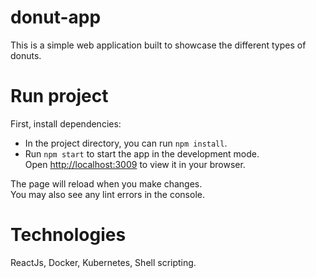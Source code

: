 # donut-app

This is a simple web application built to showcase the different types of donuts.

# Run project
First, install dependencies:

- In the project directory, you can run `npm install`.
- Run `npm start` to start the app in the development mode.\
Open [http://localhost:3009](http://localhost:3009) to view it in your browser.

The page will reload when you make changes.\
You may also see any lint errors in the console.

# Technologies
ReactJs, Docker, Kubernetes, Shell scripting.